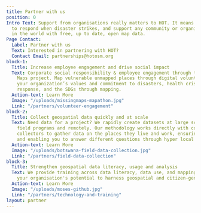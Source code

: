 ```yaml
---
title: Partner with us
position: 0
Intro Text: Support from organisations really matters to HOT. It means we can be ready
  to respond when disaster strikes, and support any community or organisation anywhere
  in the world with free, up to date, open map data.
Page Contact:
  Label: Partner with us
  Text: Interested in partnering with HOT?
  Contact Email: partnerships@hotosm.org
block-1:
  Title: Increase employee engagement and drive social impact
  Text: Corporate social responsibility & employee engagement through the Missing
    Maps project. Map vulnerable unmapped places through digital volunteering. Demonstrate
    your organization’s values and commitment to disasters, health crises, refugee
    response, and the SDGs through mapping.
  Action-text: Learn More
  Image: "/uploads/missingmaps-mapathon.jpg"
  Link: "/partners/volunteer-engagement"
block-2:
  Title: Collect geospatial data quickly and at scale
  Text: Need data for a project? We rapidly create datasets at large scale, both in
    field programs and remotely. Our methodology works directly with community data
    collectors to gather data on the places they live and work, ensuring data accuracy,
    and enabling you to answer different questions through hyper local knowledge.
  Action-text: Learn More
  Image: "/uploads/botswana-field-data-collection.jpg"
  Link: "/partners/field-data-collection"
block-3:
  Title: Strengthen geospatial data literacy, usage and analysis
  Text: We provide training across data literacy, data use, and mapping, to strengthen
    your organisation's potential to harness geospatial and citizen-generated data.
  Action-text: Learn More
  Image: "/uploads/moses-github.jpg"
  Link: "/partners/technology-and-training"
layout: partner
---
```


